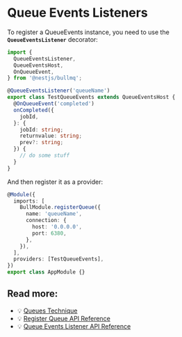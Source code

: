 # Queue Events Listeners

To register a QueueEvents instance, you need to use the **`QueueEventsListener`** decorator:

```typescript
import {
  QueueEventsListener,
  QueueEventsHost,
  OnQueueEvent,
} from '@nestjs/bullmq';

@QueueEventsListener('queueName')
export class TestQueueEvents extends QueueEventsHost {
  @OnQueueEvent('completed')
  onCompleted({
    jobId,
  }: {
    jobId: string;
    returnvalue: string;
    prev?: string;
  }) {
    // do some stuff
  }
}
```

And then register it as a provider:

```typescript
@Module({
  imports: [
    BullModule.registerQueue({
      name: 'queueName',
      connection: {
        host: '0.0.0.0',
        port: 6380,
      },
    }),
  ],
  providers: [TestQueueEvents],
})
export class AppModule {}
```

## Read more:

- 💡 [Queues Technique](https://docs.nestjs.com/techniques/queues)
- 💡 [Register Queue API Reference](https://nestjs.bullmq.pro/classes/BullModule.html#registerQueue)
- 💡 [Queue Events Listener API Reference](https://api.docs.bullmq.io/interfaces/v4.QueueEventsListener.html)
